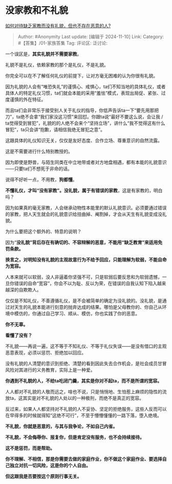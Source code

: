 # 没家教和不礼貌
[如何对待缺乏家教而没有礼貌，但也不存在恶意的人?](https://www.zhihu.com/question/349351152/answer/27316601603)

> Author: #Anonymity
> Last update: [编辑于 2024-11-10]
> Link:
> Category: #【答集】/01-家族答集
> Tag:
> 评论区:
> 泛讨论:

一个误区是，**其实礼貌并不需要家教**。

礼貌不是礼仪，依赖家教的那个是礼仪，不是礼貌。

你完全可以在不了解任何礼仪的前提下，让对方毫无困难的认为你很有礼貌。

因为礼貌的人会有“唯恐失礼”的谨慎心、戒惧心，ta们不知当地的具体礼仪，或者具体人的特定礼仪习惯，ta们就会本能的采用“羞怯”模式，表现出局促、紧张、过度谨慎的外在特征。

而且ta们会非常乐于接受别人关于礼仪的指导，你低声告诉ta一下“要先用那把刀”，ta绝不会拿“我们家没这习惯”来回怼。你跟ta说“最好不要这么说，会让我 / ta觉得受到冒犯”，礼貌的的人绝不会来个“坚持立场”，讲什么“我不觉得这有什么冒犯”，ta只会讲“抱歉，请相信我绝无冒犯之意”。

这跟具体的礼仪知识无关，仅仅是友好态度、合作立场、尊重意识的自然流露。

这是不需要进行什么特别教授的。

因为即使是野兽，与陌生同类在中立地带或者对方地盘相遇，都有本能的礼貌意识——只要ta们不想死于非命的话。

说得不好听一点，不用教，**狗都懂**。

**不懂礼仪，才叫“没有家教”。**没礼貌，属于**有错误的家教**，这是有家教的，明白吗？

因为如果真的毫无家教，人会继承动物性本能里的默认礼貌意识。必须要通过错误的家教，把人天生就会的礼貌意识给扭曲掉、阉割掉，才会从天生有礼貌变成没礼貌。

为什么要把这个额外的、特意的说明？

因为“**没礼貌”背后存在有确切的、不容辩解的恶意，不能用“缺乏教育”来适用免罚条款。**

**换言之，对明知没有礼貌的主观故意行为不给予回应，只能理解为软弱，不能自命为宽容。**

人本来就可以软弱，没人非逼着你坚强不可，只是软弱后要反思和为软弱遗憾，一旦你错误的自命“宽容”，你会不以为耻、反以为荣，在错误的自我认知下陷入越来越深的自欺欺人。

仅仅是不知礼仪，不善遵循礼仪，是不会被简单的确定为没礼貌的。没礼貌，是通过对天生的礼貌本能进行刻意的抛弃达成的结果。哪怕是父母教你的、你自己从环境中模仿的，你通过自己学习、顺从、模仿，你也实践了你的恶意。

**你不无辜。**

**看懂了没有？**

不礼貌——再说一遍，这不等于不知礼仪、不等于礼仪失误——是没有借口的主观恶意表现，必须以惩罚、拒绝加以回应。

没有礼貌的人清楚的意识到拒绝、清楚的看到因此失去合作机会，是社会成员甘冒风险对其进行的义务教育，实际上是一种爱。

**你遇到不礼貌的人，不给ta吃闭门羹，其实是你对不起ta，而不是所谓的宽容。**

人人都对不礼貌的人敬而远之，啥也不说，只是悄悄地、生怕惹上麻烦的隐性的流放ta，这其实是对不礼貌的人处以的一种极刑，而绝不是真正的宽容。

反过来，如果人人都坚持对不礼貌的人不妥协、坚定的拒绝服务，这些人反而可以在早得多的时候就得知“这绝不可行”，不至于懵懵懂懂的一路下落，堕入绝境。

**不礼貌，你就是恶意的，与其与我争论，不如自己内省。**

**不礼貌，不会侮辱你、报复你，但是肯定没有服务，也不会持续接待。**

**这不是惩罚，而是帮助。**

**你不理解、不相信，那是你需要去做的家庭作业，你不做这个家庭作业、要选择自己独立对抗一切风险，这是你的个人自由。**

**但这跟我是否要按这个原则行事无关。**
